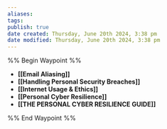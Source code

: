 ```yaml
---
aliases: 
tags: 
publish: true
date created: Thursday, June 20th 2024, 3:38 pm
date modified: Thursday, June 20th 2024, 3:38 pm
---
```

%% Begin Waypoint %%
- **[[Email Aliasing]]**
- **[[Handling Personal Security Breaches]]**
- **[[Internet Usage & Ethics]]**
- **[[Personal Cyber Resilience]]**
- **[[THE PERSONAL CYBER RESILIENCE GUIDE]]**

%% End Waypoint %%